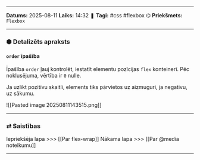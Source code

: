 ___

**Datums:** 2025-08-11
**Laiks:** 14:32
❚ **Tagi:** #css #flexbox 
⌬ **Priekšmets:**  `Flexbox`

---
### ⬢ Detalizēts apraksts
#### `order` īpašība

Īpašība `order` ļauj kontrolēt, iestatīt elementu pozīcijas `flex` konteinerī. Pēc noklusējuma, vērtība ir `0` nulle.

Ja uzlikt pozitīvu skaitli, elements tiks pārvietos uz aizmuguri, ja negatīvu, uz sākumu.

![[Pasted image 20250811143515.png]]

---
### ⇄ Saistības

Iepriekšēja lapa >>> [[Par flex-wrap]]
Nākama lapa >>> [[Par @media noteikumu]]

---